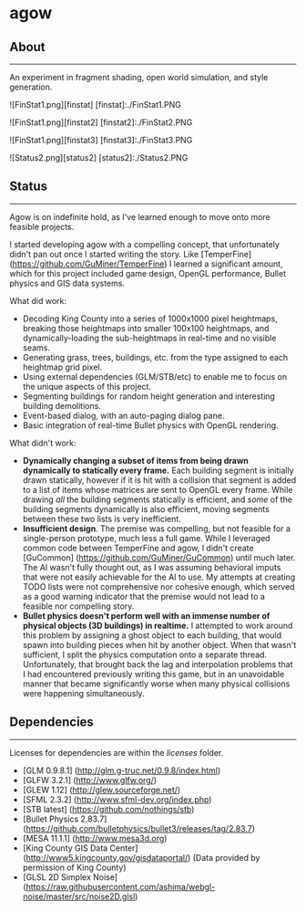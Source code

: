 # agow
## About
--------

An experiment in fragment shading, open world simulation, and style generation.

![FinStat1.png][finstat]
[finstat]:./FinStat1.PNG

![FinStat1.png][finstat2]
[finstat2]:./FinStat2.PNG

![FinStat1.png][finstat3]
[finstat3]:./FinStat3.PNG

![Status2.png][status2]
[status2]:./Status2.PNG

## Status
---------

Agow is on indefinite hold, as I've learned enough to move onto more feasible projects.

I started developing agow with a compelling concept, that unfortunately didn't pan out once I started writing the story. 
Like [TemperFine] (https://github.com/GuMiner/TemperFine) I learned a significant amount, which for this project included game design, OpenGL performance, Bullet physics and GIS data systems. 

What did work:
* Decoding King County into a series of 1000x1000 pixel heightmaps, breaking those heightmaps into smaller 100x100 heightmaps, and dynamically-loading the sub-heightmaps in real-time and no visible seams.
* Generating grass, trees, buildings, etc. from the type assigned to each heightmap grid pixel.
* Using external dependencies (GLM/STB/etc) to enable me to focus on the unique aspects of this project.
* Segmenting buildings for random height generation and interesting building demolitions.
* Event-based dialog, with an auto-paging dialog pane.
* Basic integration of real-time Bullet physics with OpenGL rendering.

What didn't work:
* **Dynamically changing a subset of items from being drawn dynamically to statically every frame.** Each building segment is initially drawn statically, however if it is hit with a collision that segment is added to a list of items whose matrices are sent to OpenGL every frame. While drawing *all* the building segments statically is efficient, and *some* of the building segments dynamically is also efficient, moving segments between these two lists is very inefficient.
* **Insufficient design**. The premise was compelling, but not feasible for a single-person prototype, much less a full game. While I leveraged common code between TemperFine and agow, I didn't create [GuCommon] (https://github.com/GuMiner/GuCommon) until much later. The AI wasn't fully thought out, as I was assuming behavioral imputs that were not easily achievable for the AI to use. My attempts at creating TODO lists were not comprehensive nor cohesive enough, which served as a good warning indicator that the premise would not lead to a feasible nor compelling story.
* **Bullet physics doesn't perform well with an immense number of physical objects (3D buildings) in realtime.** I attempted to work around this problem by assigning a ghost object to each building, that would spawn into building pieces when hit by another object. When that wasn't sufficient, I split the physics computation onto a separate thread. Unfortunately, that brought back the lag and interpolation problems that I had encountered previously writing this game, but in an unavoidable manner that became significantly worse when many physical collisions were happening simultaneously.

## Dependencies
---------------
Licenses for dependencies are within the *licenses* folder.

* [GLM 0.9.8.1] (http://glm.g-truc.net/0.9.8/index.html)
* [GLFW 3.2.1] (http://www.glfw.org/)
* [GLEW 1.12] (http://glew.sourceforge.net/)
* [SFML 2.3.2] (http://www.sfml-dev.org/index.php)
* [STB latest] (https://github.com/nothings/stb)
* [Bullet Physics 2.83.7] (https://github.com/bulletphysics/bullet3/releases/tag/2.83.7)
* [MESA 11.1.1] (http://www.mesa3d.org)
* [King County GIS Data Center] (http://www5.kingcounty.gov/gisdataportal/) (Data provided by permission of King County)
* [GLSL 2D Simplex Noise] (https://raw.githubusercontent.com/ashima/webgl-noise/master/src/noise2D.glsl)